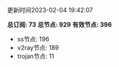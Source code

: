 更新时间2023-02-04 19:42:07

**总订阅: 73**
**总节点: 929**
**有效节点: 396**
- ss节点: 196
- v2ray节点: 189
- trojan节点: 11
